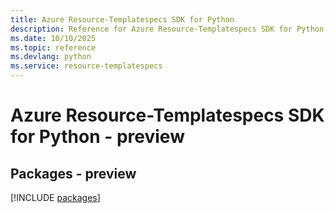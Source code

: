 ```yaml
---
title: Azure Resource-Templatespecs SDK for Python
description: Reference for Azure Resource-Templatespecs SDK for Python
ms.date: 10/10/2025
ms.topic: reference
ms.devlang: python
ms.service: resource-templatespecs
---
```

# Azure Resource-Templatespecs SDK for Python - preview
## Packages - preview
[!INCLUDE [packages](resource-templatespecs-index.md)]
